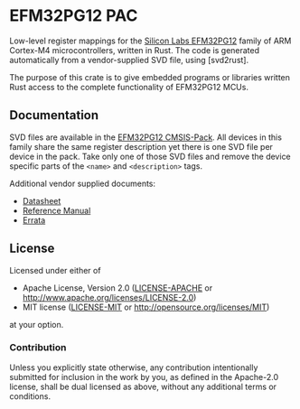 # EFM32PG12 PAC

Low-level register mappings for the [Silicon Labs EFM32PG12] family of ARM Cortex-M4 microcontrollers, written in Rust. The code is generated automatically from a vendor-supplied SVD file, using [svd2rust].

The purpose of this crate is to give embedded programs or libraries written Rust access to the complete functionality of EFM32PG12 MCUs.

## Documentation

SVD files are available in the [EFM32PG12 CMSIS-Pack].
All devices in this family share the same register description yet there is one SVD file per device in the pack.
Take only one of those SVD files and remove the device specific parts of the `<name>` and `<description>` tags.

Additional vendor supplied documents:
- [Datasheet](https://www.silabs.com/documents/public/data-sheets/efm32pg12-datasheet.pdf)
- [Reference Manual](https://www.silabs.com/documents/public/reference-manuals/efm32pg12-rm.pdf)
- [Errata](https://www.silabs.com/documents/public/errata/efm32pg12-errata.pdf)

## License

Licensed under either of

- Apache License, Version 2.0 ([LICENSE-APACHE](LICENSE-APACHE) or
  http://www.apache.org/licenses/LICENSE-2.0)
- MIT license ([LICENSE-MIT](LICENSE-MIT) or http://opensource.org/licenses/MIT)

at your option.

### Contribution

Unless you explicitly state otherwise, any contribution intentionally submitted for inclusion in the
work by you, as defined in the Apache-2.0 license, shall be dual licensed as above, without any
additional terms or conditions.

[Silicon Labs EFM32PG12]: https://www.silabs.com/products/mcu/32-bit/efm32-pearl-gecko
[EFM32PG12 CMSIS-Pack]: https://www.silabs.com/documents/public/cmsis-packs/SiliconLabs.EFM32PG12B_DFP.5.8.2.pack
